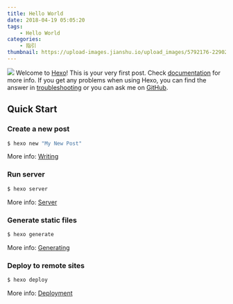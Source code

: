 ```yaml
---
title: Hello World
date: 2018-04-19 05:05:20
tags: 
    - Hello World
categories:
    - 指引
thumbnail: https://upload-images.jianshu.io/upload_images/5792176-229023d54e3a1030.jpg?imageMogr2/auto-orient/strip%7CimageView2/2/w/1240
---
```

![](https://upload-images.jianshu.io/upload_images/5792176-45cc6638af2a2dc6.jpg?imageMogr2/auto-orient/strip%7CimageView2/2/w/1240)
Welcome to [Hexo](https://hexo.io/)! This is your very first post. Check [documentation](https://hexo.io/docs/) for more info. If you get any problems when using Hexo, you can find the answer in [troubleshooting](https://hexo.io/docs/troubleshooting.html) or you can ask me on [GitHub](https://github.com/hexojs/hexo/issues).

<!-- more -->

## Quick Start

### Create a new post

``` bash
$ hexo new "My New Post"
```

More info: [Writing](https://hexo.io/docs/writing.html)

### Run server

``` bash
$ hexo server
```

More info: [Server](https://hexo.io/docs/server.html)

### Generate static files

``` bash
$ hexo generate
```

More info: [Generating](https://hexo.io/docs/generating.html)

### Deploy to remote sites

``` bash
$ hexo deploy
```

More info: [Deployment](https://hexo.io/docs/deployment.html)
